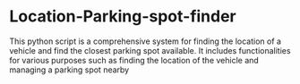 # Location-Parking-spot-finder
This python script is a comprehensive system for finding the location of a vehicle and find the closest parking spot available. It includes functionalities for various purposes such as finding the location of the vehicle and managing a parking spot nearby
